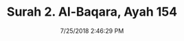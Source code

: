 ---
title       : "Surah 2. Al-Baqara, Ayah 154"
date        : 7/25/2018 2:46:29 PM
draft       : false
type        : "quran"
layout      : "compare"
BookCode    : "CMP"
SurahNumber : "2"
AyahNumber  : "154"
TotalAyah   : "286"
---